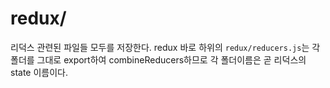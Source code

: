 # redux/

리덕스 관련된 파일들 모두를 저장한다.
redux 바로 하위의 `redux/reducers.js`는 각 폴더를 그대로 export하여 combineReducers하므로 각 폴더이름은 곧 리덕스의 state 이름이다.
